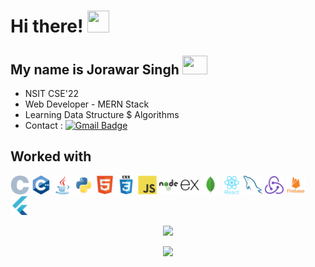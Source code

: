 # Hi there! <img src="https://raw.githubusercontent.com/TheDudeThatCode/TheDudeThatCode/master/Assets/Hi.gif" width=35 height=35>  

## My name is Jorawar Singh <img src="https://raw.githubusercontent.com/TheDudeThatCode/TheDudeThatCode/master/Assets/Developer.gif" width=40 height= 30>
- NSIT CSE'22
- Web Developer - MERN Stack 
- Learning Data Structure $ Algorithms
- Contact : [![Gmail Badge](https://img.shields.io/badge/-@jorawarsingh12-d54b3d?style=flat-circle&labelColor=d54b3d&logo=gmail&logoColor=white&link=mailto:jorawarsingh12@gmail.com)](mailto:jorawarsingh12@gmail.com)



## Worked with
<code><img height="30" src="https://raw.githubusercontent.com/devicons/devicon/master/icons/c/c-original.svg" title="C"></code>
<code><img height="30" src="https://raw.githubusercontent.com/devicons/devicon/master/icons/cplusplus/cplusplus-original.svg" title="C++"></code>
<code><img height="30" src="https://raw.githubusercontent.com/devicons/devicon/master/icons/java/java-original.svg" title="Java"></code>
<code><img height="30" src="https://raw.githubusercontent.com/devicons/devicon/master/icons/python/python-original.svg" title="Python"></code>
<code><img height="30" src="https://raw.githubusercontent.com/devicons/devicon/master/icons/html5/html5-original.svg" title="HTML"></code>
<code><img height="30" src="https://raw.githubusercontent.com/devicons/devicon/master/icons/css3/css3-original-wordmark.svg" title="CSS"></code>
<code><img height="30" src="https://raw.githubusercontent.com/devicons/devicon/master/icons/javascript/javascript-original.svg" title="JavaScript"></code>
<code><img height="30" src="https://raw.githubusercontent.com/devicons/devicon/master/icons/nodejs/nodejs-original-wordmark.svg" title="NodeJs"></code>
<code><img height="30" src="https://raw.githubusercontent.com/devicons/devicon/master/icons/express/express-original.svg" title="Express"></code>
<code><img height="30" src="https://raw.githubusercontent.com/devicons/devicon/master/icons/mongodb/mongodb-original.svg" title="Mongodb"></code>
<code><img height="30" src="https://raw.githubusercontent.com/devicons/devicon/master/icons/react/react-original-wordmark.svg" title="React"></code>
<code><img height="30" src="https://raw.githubusercontent.com/devicons/devicon/master/icons/mysql/mysql-original.svg" title="Mysql"></code>
<code><img height="30" src="https://raw.githubusercontent.com/devicons/devicon/master/icons/redux/redux-original.svg" title="Redux"></code>
<code><img height="30" src="https://raw.githubusercontent.com/devicons/devicon/master/icons/firebase/firebase-plain-wordmark.svg" title="Firebase"></code>
<code><img height="30" src="https://raw.githubusercontent.com/devicons/devicon/master/icons/flutter/flutter-original.svg" title="Flutter"></code>

<p align="center">
<img src="https://github-readme-stats-aj8vj7k8x.vercel.app/api?username=JORAWARSINGHSAINI&show_icons=true&count_private=true&include_all_commits=true">
 </p>

<p align="center">
<img src="https://github-readme-stats-aj8vj7k8x.vercel.app/api/top-langs/?username=JORAWARSINGHSAINI&layout=compact&card_width=430">
</p>








